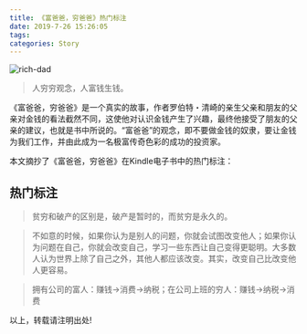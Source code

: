 ```yaml
---
title: 《富爸爸，穷爸爸》热门标注
date: 2019-7-26 15:26:05
tags:
categories: Story
---
```


![rich-dad](https://images-cn.ssl-images-amazon.com/images/I/51mZHfA%2B-6L._SX351_BO1,204,203,200_.jpg)

> 人穷穷观念，人富钱生钱。

《富爸爸，穷爸爸》是一个真实的故事，作者罗伯特・清崎的亲生父亲和朋友的父亲对金钱的看法截然不同，这使他对认识金钱产生了兴趣，最终他接受了朋友的父亲的建议，也就是书中所说的。“富爸爸”的观念，即不要做金钱的奴隶，要让金钱为我们工作，并由此成为一名极富传奇色彩的成功的投资家。

本文摘抄了《富爸爸，穷爸爸》在Kindle电子书中的热门标注：

<!-- more -->


## 热门标注

> 贫穷和破产的区别是，破产是暂时的，而贫穷是永久的。

> 不如意的时候，如果你认为是别人的问题，你就会试图改变他人；如果你认为问题在自己，你就会改变自己，学习一些东西让自己变得更聪明。大多数人认为世界上除了自己之外，其他人都应该改变。其实，改变自己比改变他人更容易。

> 拥有公司的富人：赚钱->消费->纳税；在公司上班的穷人：赚钱->纳税->消费

以上，转载请注明出处!
